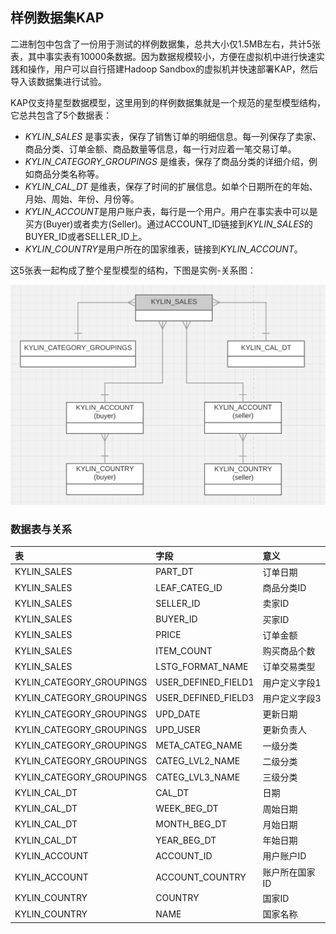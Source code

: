 ## 样例数据集KAP
二进制包中包含了一份用于测试的样例数据集，总共大小仅1.5MB左右，共计5张表，其中事实表有10000条数据。因为数据规模较小，方便在虚拟机中进行快速实践和操作，用户可以自行搭建Hadoop Sandbox的虚拟机并快速部署KAP，然后导入该数据集进行试验。

KAP仅支持星型数据模型，这里用到的样例数据集就是一个规范的星型模型结构，它总共包含了5个数据表：

- *KYLIN_SALES* 是事实表，保存了销售订单的明细信息。每一列保存了卖家、商品分类、订单金额、商品数量等信息，每一行对应着一笔交易订单。
- *KYLIN_CATEGORY_GROUPINGS* 是维表，保存了商品分类的详细介绍，例如商品分类名称等。
- *KYLIN_CAL_DT* 是维表，保存了时间的扩展信息。如单个日期所在的年始、月始、周始、年份、月份等。
- *KYLIN_ACCOUNT*是用户账户表，每行是一个用户。用户在事实表中可以是买方(Buyer)或者卖方(Seller)。通过ACCOUNT_ID链接到*KYLIN_SALES*的BUYER_ID或者SELLER_ID上。
- *KYLIN_COUNTRY*是用户所在的国家维表，链接到*KYLIN_ACCOUNT*。



这5张表一起构成了整个星型模型的结构，下图是实例-关系图：

![](images/dataset_1.png)

### 数据表与关系


| 表                        | 字段                  | 意义       |
| :----------------------- | :------------------ | :------- |
| KYLIN_SALES              | PART_DT             | 订单日期     |
| KYLIN_SALES              | LEAF_CATEG_ID       | 商品分类ID   |
| KYLIN_SALES              | SELLER_ID           | 卖家ID     |
| KYLIN_SALES              | BUYER_ID            | 买家ID     |
| KYLIN_SALES              | PRICE               | 订单金额     |
| KYLIN_SALES              | ITEM_COUNT          | 购买商品个数   |
| KYLIN_SALES              | LSTG_FORMAT_NAME    | 订单交易类型   |
| KYLIN_CATEGORY_GROUPINGS | USER_DEFINED_FIELD1 | 用户定义字段1  |
| KYLIN_CATEGORY_GROUPINGS | USER_DEFINED_FIELD3 | 用户定义字段3  |
| KYLIN_CATEGORY_GROUPINGS | UPD_DATE            | 更新日期     |
| KYLIN_CATEGORY_GROUPINGS | UPD_USER            | 更新负责人    |
| KYLIN_CATEGORY_GROUPINGS | META_CATEG_NAME     | 一级分类     |
| KYLIN_CATEGORY_GROUPINGS | CATEG_LVL2_NAME     | 二级分类     |
| KYLIN_CATEGORY_GROUPINGS | CATEG_LVL3_NAME     | 三级分类     |
| KYLIN_CAL_DT             | CAL_DT              | 日期       |
| KYLIN_CAL_DT             | WEEK_BEG_DT         | 周始日期     |
| KYLIN_CAL_DT             | MONTH_BEG_DT        | 月始日期     |
| KYLIN_CAL_DT             | YEAR_BEG_DT         | 年始日期     |
| KYLIN_ACCOUNT            | ACCOUNT_ID          | 用户账户ID   |
| KYLIN_ACCOUNT            | ACCOUNT_COUNTRY     | 账户所在国家ID |
| KYLIN_COUNTRY            | COUNTRY             | 国家ID     |
| KYLIN_COUNTRY            | NAME                | 国家名称     |
